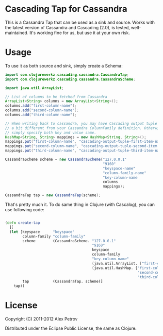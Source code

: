 # Cascading Tap for Cassandra

This is a Cassandra Tap that can be used as a sink and source. Works
with the latest version of Cassandra and Cascading (2.0), is tested,
well-maintained. It's working fine for us, but use it at your own
risk.

# Usage

To use it as both source and sink, simply create a Schema:

```java
import com.clojurewerkz.cascading.cassandra.CassandraTap;
import com.clojurewerkz.cascading.cassandra.CassandraScheme;

import java.util.ArrayList;

// List of columns to be fetched from Cassandra
ArrayList<String> columns = new ArrayList<String>();
columns.add("first-column-name");
columns.add("second-column-name");
columns.add("third-column-name");

// When writing back to cassandra, you may have Cascading output tuple item names
// a bit different from your Cassandra ColumnFamily definition. Otherwise, you can
// simply specify both key and value same.
HashMap<String, String> mappings = new HashMap<String, String>();
mappings.put("first-column-name", "cascading-output-tuple-first-item-name");
mappings.put("second-column-name", "cascading-output-tuple-second-item-name");
mappings.put("third-column-name", "cascading-output-tuple-third-item-name");

CassandraScheme scheme = new CassandraScheme("127.0.0.1"
                                             "9160"
                                             "keyspace-name"
                                             "column-family-name"
                                             "key-column-name
                                             columns
                                             mappings);

CassandraTap tap = new CassandraTap(scheme);
```

That's pretty much it. To do same thing in Clojure (with Cascalog),
you can use following code:

```clojure

(defn create-tap
  []
  (let [keyspace      "keyspace"
        column-family "column-family"
        scheme        (CassandraScheme. "127.0.0.1"
                                        "9160"
                                        keyspace
                                        column-family
                                        "key-column-name"
                                        (java.util.ArrayList. ["first-column-name" "second-column-name" "third-column-name"])
                                        (java.util.HashMap. {"first-column-name" "cascading-output-tuple-first-item-name"
                                                             "second-column-name" "cascading-output-tuple-second-item-name"
                                                             "third-column-name" "cascading-output-tuple-third-item-name"}))
        tap           (CassandraTap. scheme)]
    tap))
```

# License

Copyright (C) 2011-2012 Alex Petrov

Distributed under the Eclipse Public License, the same as Clojure.
